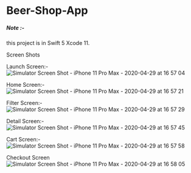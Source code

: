# Beer-Shop-App

<h5>Note :-</h5> this project is in Swift 5 Xcode 11.

Screen Shots

Launch Screen:-
![Simulator Screen Shot - iPhone 11 Pro Max - 2020-04-29 at 16 57 04](https://user-images.githubusercontent.com/59941334/80591072-aa698600-8a3a-11ea-81bc-a7758a3fa352.png)

Home Screen:-
![Simulator Screen Shot - iPhone 11 Pro Max - 2020-04-29 at 16 57 21](https://user-images.githubusercontent.com/59941334/80591078-ac334980-8a3a-11ea-9df5-1dc781913712.png)

Filter Screen:-
![Simulator Screen Shot - iPhone 11 Pro Max - 2020-04-29 at 16 57 29](https://user-images.githubusercontent.com/59941334/80591127-c4a36400-8a3a-11ea-9aac-43ec14665df4.png)

Detail Screen:-
![Simulator Screen Shot - iPhone 11 Pro Max - 2020-04-29 at 16 57 45](https://user-images.githubusercontent.com/59941334/80591134-c705be00-8a3a-11ea-8a87-c09e79c1b976.png)

Cart Screen:-
![Simulator Screen Shot - iPhone 11 Pro Max - 2020-04-29 at 16 57 58](https://user-images.githubusercontent.com/59941334/80591138-c9681800-8a3a-11ea-95f1-870c594873d6.png)

Checkout Screen
![Simulator Screen Shot - iPhone 11 Pro Max - 2020-04-29 at 16 58 05](https://user-images.githubusercontent.com/59941334/80591143-cbca7200-8a3a-11ea-89ed-2155e9408c19.png)






